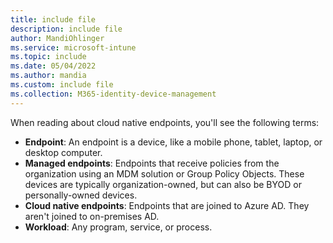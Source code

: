 ```yaml
---
title: include file
description: include file
author: MandiOhlinger
ms.service: microsoft-intune
ms.topic: include
ms.date: 05/04/2022
ms.author: mandia
ms.custom: include file
ms.collection: M365-identity-device-management
---
```


<!-- This include file is used in the cloud native endpoint guides in /memdocs. -->

When reading about cloud native endpoints, you'll see the following terms:

- **Endpoint**: An endpoint is a device, like a mobile phone, tablet, laptop, or desktop computer.
- **Managed endpoints**: Endpoints that receive policies from the organization using an MDM solution or Group Policy Objects. These devices are typically organization-owned, but can also be BYOD or personally-owned devices.
- **Cloud native endpoints**: Endpoints that are joined to Azure AD. They aren't joined to on-premises AD.
- **Workload**: Any program, service, or process.
